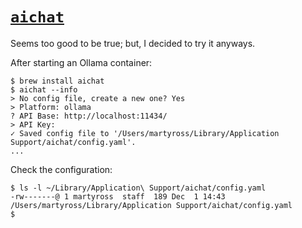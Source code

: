 # [`aichat`](https://github.com/sigoden/aichat)

Seems too good to be true; but, I decided to try it anyways.

After starting an Ollama container:

```shell
$ brew install aichat
$ aichat --info
> No config file, create a new one? Yes
> Platform: ollama
? API Base: http://localhost:11434/
> API Key:
✓ Saved config file to '/Users/martyross/Library/Application Support/aichat/config.yaml'.
...
```

Check the configuration:

```shell
$ ls -l ~/Library/Application\ Support/aichat/config.yaml
-rw-------@ 1 martyross  staff  189 Dec  1 14:43 /Users/martyross/Library/Application Support/aichat/config.yaml
$
```

